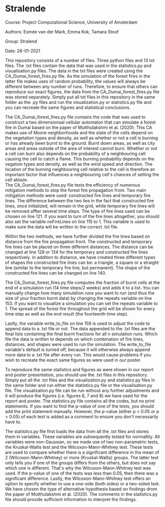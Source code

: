 # Stralende
Course: Project Computational Science, University of Amsterdam

Authors: Esmée van der Mark, Emma Kok, Tamara Stoof

Group: Stralend

Date: 26-01-2021

This repository consists of a number of files. Three python files and 13 txt files. The .txt files contain the data that was used in the statistics.py and visualisation.py files. The data in the txt files were created using the CA_Dumai_forest_fires.py file. As the simulation of the forest fires in the latter file makes uses of random probability, the values will always be different between any number of runs. Therefore, to ensure that others can reproduce our exact figures, the data from the CA_Dumai_forest_fires.py file was stored separately. Simply put all txt files in this repository in the same folder as the .py files and run the visualization.py or statistics.py file and you can recreate the same figures and statistical conclusions.

The CA_Dumai_forest_fires.py file contains the code that was used to construct a two dimensionsal cellular automaton that can simulate a forest fire in Dumai based on the paper of Mutthulakshmi et al. (2020). This CA makes use of Moore neighborhoods and the state of the cells depend on the vegetation types and density, as well as whether or not a cell is burning or has already been burnt to the ground. Burnt down areas, as well as city areas and areas outside of the area of interest cannot burn. Whether or not a cell can burn also depends on the probability of a neighbouring cell causing the cell to catch a flame. This burning probability depends on the vegation types and density, as well as the wind speed and direction. The location of the burning neighbouring cell relative to the cell is therefore an important factor that influences a neighbouring cell's chances of setting the cell ablaze.  
The CA_Dumai_forest_fires.py file tests the efficiency of numerous mitigation methods to stop the forest fire propagation front. Two main mitigation methods were used: constructed fire lines and temporary fire lines. The difference between the two lies in the fact that constructed fire lines, once initialized, will remain in the grid, while temporary fire lines will be removed affter several time steps. The type of fire lines used can be chosen on line 121. If you want to turn of the fire lines altogether, you should also set the variable noFireLines on line 115 to 1. This variable is used to make sure the data will be written to the correct .txt file.

Within the two methods, we have further divided the fire lines based on distance from the fire propagation front. The constructed and temporary fire lines can be placed on three different distances. The distance can be changed at line 128 or 134 for the temporary and constructed fire lines respectively. In addition to distance, we have created three different types of shapes the constructed fire lines can be: a triangle, a square or a straight line (similar to the temporary fire line, but permanent). The shape of the constructed fire lines can be changed on line 140. 

The CA_Dumai_forest_fires.py file computes the fraction of burnt cells at the end of a simulation run (14 time steps/2 weeks) and adds it to a list. You can manually change how many simulation runs you want to run (and thus the size of your fraction burnt data) by changing the repeats variable on line 153. If you want to visualize a simulation you can set the repeats variable to 1. The spread of the forest fire throughout the grid will be shown for every time step as well as the end result (the fourteenth time step).

Lastly, the variable write_to_file on line 159 is used to adjust the code to append data to a .txt file or not. The data appended to the .txt files are the final lists containing the final burnt fractions for all n simulation runs. Which file the data is written to depends on which combination of fire lines, distances, and shapes were used to run the simulation. The write_to_file variable's default is turned off, because it will otherwise always append more data to a .txt file after every run. This would cause problems if you wish to recreate the exact same figures as were used in our poster.  

To reproduce the same statistics and figures as were shown in our report and poster presentation, you should use the .txt files in this repository. Simply put all the .txt files and the visualization.py and statistics.py files in the same folder and run either the statistics.py file or the visualisation.py file. The visualization.py file can be run without any further adjustments and it will produce the figures (i.e. figures 6, 7 and 8) we have used for the report and poster. The statistics.py file contains all the codes, but no print statements. If you want to find the p-value of one of the tests, you should add the print statement manually. However, the p-value (either p < 0.05 or p > 0.05) of each test is added as a comment to ensure you don't necessarily have to. 

The statistics.py file first loads the data from all the .txt files and stores them in variables. These variables are subsequently tested for normallity. All variables were non-Gaussian, so we made use of two non-parametric tests, the Kruskal-Wallis test and the Wilcoxon-Mann-Whitney test. These tests are used to compare whether there is a significant difference in the mean of 2 (Wilcoxon-Mann-Whitney) or more (Kruskal-Wallis) groups. The latter test only tells you if one of the groups differs from the others, but does not say which one is different. That's why the Wilcoxon-Mann-Whitney test was used. If the p-value of one of the tests was less than 0.05, then there was a significant difference.
Lastly, the Wilcoxon-Mann-Whitney test offers an option to specify whether to use a one-side (both sides) or a two-sided test. We have chosen the type of alternative hypothesis based on findings drom the paper of Mutthulakshmi et al. (2020). The comments in the statistics.py file should provide sufficient information to interpret the findings.







